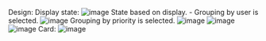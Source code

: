 Design:
Display state: 
![image](https://github.com/user-attachments/assets/67f53e24-7d54-4f9a-97e9-94aa75bf4adc)
State based on display. - Grouping by user is selected.
![image](https://github.com/user-attachments/assets/824d7d65-91e6-47f5-9383-4ee407d0b719)
Grouping by priority is selected.
![image](https://github.com/user-attachments/assets/9d312c70-706e-422a-99c7-e44c71f64850)
![image](https://github.com/user-attachments/assets/1f92b471-599d-4403-89e5-021020e1e337)
![image](https://github.com/user-attachments/assets/d0a66ff2-e2b7-49cb-bf25-b6e346488067)
Card:
![image](https://github.com/user-attachments/assets/3842ac97-ad3b-42ce-8059-d51a6571a632)
